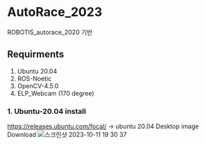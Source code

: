 # AutoRace_2023

ROBOTIS_autorace_2020 기반

## Requirments
  1. Ubuntu 20.04
  2. ROS-Noetic
  3. OpenCV-4.5.0
  4. ELP_Webcam (170 degree)


### 1. Ubuntu-20.04 install
  https://releases.ubuntu.com/focal/ -> ubuntu 20.04 Desktop image Download
  ![스크린샷 2023-10-11 19 30 37](https://github.com/YeeeeeHo/AutoRace_2023/assets/139672321/b1a20bae-d384-4149-b0c0-84833e7b2bb8)
